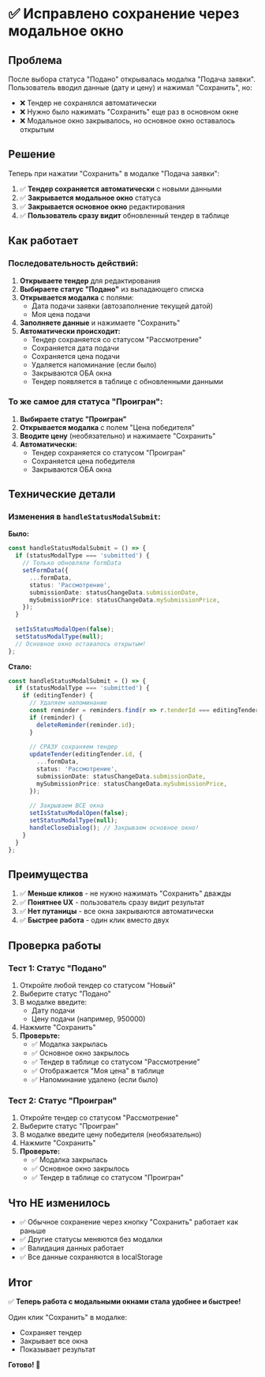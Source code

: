 # ✅ Исправлено сохранение через модальное окно

## Проблема

После выбора статуса "Подано" открывалась модалка "Подача заявки". Пользователь вводил данные (дату и цену) и нажимал "Сохранить", но:
- ❌ Тендер не сохранялся автоматически
- ❌ Нужно было нажимать "Сохранить" еще раз в основном окне
- ❌ Модальное окно закрывалось, но основное окно оставалось открытым

## Решение

Теперь при нажатии "Сохранить" в модалке "Подача заявки":
1. ✅ **Тендер сохраняется автоматически** с новыми данными
2. ✅ **Закрывается модальное окно** статуса
3. ✅ **Закрывается основное окно** редактирования
4. ✅ **Пользователь сразу видит** обновленный тендер в таблице

## Как работает

### Последовательность действий:

1. **Открываете тендер** для редактирования
2. **Выбираете статус "Подано"** из выпадающего списка
3. **Открывается модалка** с полями:
   - Дата подачи заявки (автозаполнение текущей датой)
   - Моя цена подачи
4. **Заполняете данные** и нажимаете "Сохранить"
5. **Автоматически происходит:**
   - Тендер сохраняется со статусом "Рассмотрение"
   - Сохраняется дата подачи
   - Сохраняется цена подачи
   - Удаляется напоминание (если было)
   - Закрываются ОБА окна
   - Тендер появляется в таблице с обновленными данными

### То же самое для статуса "Проигран":

1. **Выбираете статус "Проигран"**
2. **Открывается модалка** с полем "Цена победителя"
3. **Вводите цену** (необязательно) и нажимаете "Сохранить"
4. **Автоматически:**
   - Тендер сохраняется со статусом "Проигран"
   - Сохраняется цена победителя
   - Закрываются ОБА окна

## Технические детали

### Изменения в `handleStatusModalSubmit`:

**Было:**
```typescript
const handleStatusModalSubmit = () => {
  if (statusModalType === 'submitted') {
    // Только обновляли formData
    setFormData({
      ...formData,
      status: 'Рассмотрение',
      submissionDate: statusChangeData.submissionDate,
      mySubmissionPrice: statusChangeData.mySubmissionPrice,
    });
  }
  
  setIsStatusModalOpen(false);
  setStatusModalType(null);
  // Основное окно оставалось открытым!
};
```

**Стало:**
```typescript
const handleStatusModalSubmit = () => {
  if (statusModalType === 'submitted') {
    if (editingTender) {
      // Удаляем напоминание
      const reminder = reminders.find(r => r.tenderId === editingTender.id);
      if (reminder) {
        deleteReminder(reminder.id);
      }
      
      // СРАЗУ сохраняем тендер
      updateTender(editingTender.id, {
        ...formData,
        status: 'Рассмотрение',
        submissionDate: statusChangeData.submissionDate,
        mySubmissionPrice: statusChangeData.mySubmissionPrice,
      });
      
      // Закрываем ВСЕ окна
      setIsStatusModalOpen(false);
      setStatusModalType(null);
      handleCloseDialog(); // Закрываем основное окно!
    }
  }
};
```

## Преимущества

1. ✅ **Меньше кликов** - не нужно нажимать "Сохранить" дважды
2. ✅ **Понятнее UX** - пользователь сразу видит результат
3. ✅ **Нет путаницы** - все окна закрываются автоматически
4. ✅ **Быстрее работа** - один клик вместо двух

## Проверка работы

### Тест 1: Статус "Подано"

1. Откройте любой тендер со статусом "Новый"
2. Выберите статус "Подано"
3. В модалке введите:
   - Дату подачи
   - Цену подачи (например, 950000)
4. Нажмите "Сохранить"
5. **Проверьте:**
   - ✅ Модалка закрылась
   - ✅ Основное окно закрылось
   - ✅ Тендер в таблице со статусом "Рассмотрение"
   - ✅ Отображается "Моя цена" в таблице
   - ✅ Напоминание удалено (если было)

### Тест 2: Статус "Проигран"

1. Откройте тендер со статусом "Рассмотрение"
2. Выберите статус "Проигран"
3. В модалке введите цену победителя (необязательно)
4. Нажмите "Сохранить"
5. **Проверьте:**
   - ✅ Модалка закрылась
   - ✅ Основное окно закрылось
   - ✅ Тендер в таблице со статусом "Проигран"

## Что НЕ изменилось

- ✅ Обычное сохранение через кнопку "Сохранить" работает как раньше
- ✅ Другие статусы меняются без модалки
- ✅ Валидация данных работает
- ✅ Все данные сохраняются в localStorage

## Итог

✅ **Теперь работа с модальными окнами стала удобнее и быстрее!**

Один клик "Сохранить" в модалке:
- Сохраняет тендер
- Закрывает все окна
- Показывает результат

**Готово! 🎉**
